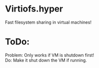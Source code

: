 # Virtiofs.hyper
Fast filesystem sharing in virtual machines!

# ToDo:
Problem: Only works if VM is shutdown first!  
Do: Make it shut down the VM if running.
